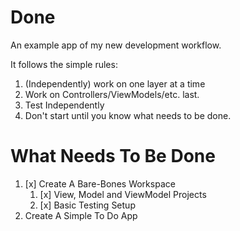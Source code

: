 # Done

An example app of my new development workflow.

It follows the simple rules:

1. (Independently) work on one layer at a time
2. Work on Controllers/ViewModels/etc. last.
3. Test Independently
4. Don't start until you know what needs to be done.

# What Needs To Be Done

1. [x] Create A Bare-Bones Workspace
    1. [x] View, Model and ViewModel Projects
    2. [x] Basic Testing Setup
2. Create A Simple To Do App
